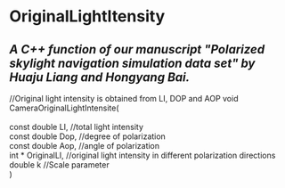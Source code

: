 # OriginalLightItensity

## *A C++ function of our manuscript "Polarized skylight navigation simulation data set" by Huaju Liang and Hongyang Bai.*

//Original light intensity is obtained from LI, DOP and AOP
void CameraOriginalLightIntensite(<br>  
        const double	LI,		//total light intensity<br>
	const double	Dop,		//degree of polarization<br>
	const double	Aop,		//angle of polarization<br>
	int * OriginalLI,		//original light intensity in different polarization directions<br>
	double k                        //Scale parameter<br>
	)
